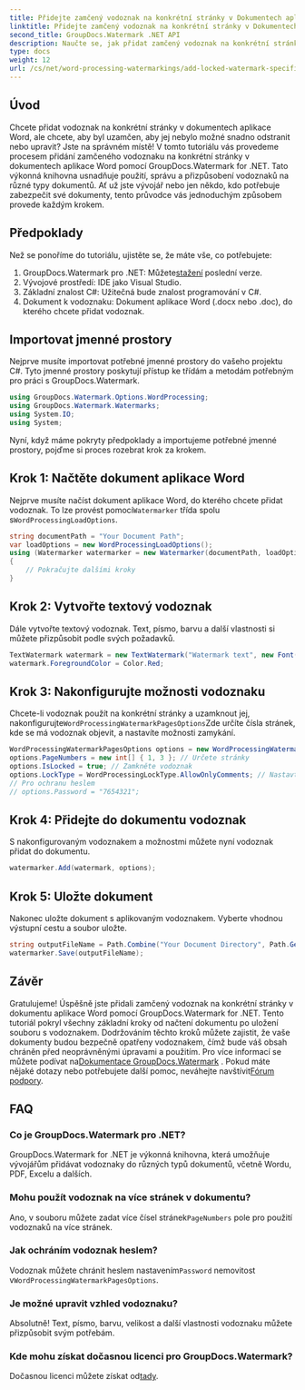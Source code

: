 ```yaml
---
title: Přidejte zamčený vodoznak na konkrétní stránky v Dokumentech aplikace Word
linktitle: Přidejte zamčený vodoznak na konkrétní stránky v Dokumentech aplikace Word
second_title: GroupDocs.Watermark .NET API
description: Naučte se, jak přidat zamčený vodoznak na konkrétní stránky v dokumentech Word pomocí GroupDocs.Watermark for .NET s naším jednoduchým průvodcem krok za krokem.
type: docs
weight: 12
url: /cs/net/word-processing-watermarkings/add-locked-watermark-specific-pages-word-docs/
---
```

## Úvod
Chcete přidat vodoznak na konkrétní stránky v dokumentech aplikace Word, ale chcete, aby byl uzamčen, aby jej nebylo možné snadno odstranit nebo upravit? Jste na správném místě! V tomto tutoriálu vás provedeme procesem přidání zamčeného vodoznaku na konkrétní stránky v dokumentech aplikace Word pomocí GroupDocs.Watermark for .NET. Tato výkonná knihovna usnadňuje použití, správu a přizpůsobení vodoznaků na různé typy dokumentů. Ať už jste vývojář nebo jen někdo, kdo potřebuje zabezpečit své dokumenty, tento průvodce vás jednoduchým způsobem provede každým krokem.
## Předpoklady
Než se ponoříme do tutoriálu, ujistěte se, že máte vše, co potřebujete:
1.  GroupDocs.Watermark pro .NET: Můžete[stažení](https://releases.groupdocs.com/Watermark/net/) poslední verze.
2. Vývojové prostředí: IDE jako Visual Studio.
3. Základní znalost C#: Užitečná bude znalost programování v C#.
4. Dokument k vodoznaku: Dokument aplikace Word (.docx nebo .doc), do kterého chcete přidat vodoznak.
## Importovat jmenné prostory
Nejprve musíte importovat potřebné jmenné prostory do vašeho projektu C#. Tyto jmenné prostory poskytují přístup ke třídám a metodám potřebným pro práci s GroupDocs.Watermark.
```csharp
using GroupDocs.Watermark.Options.WordProcessing;
using GroupDocs.Watermark.Watermarks;
using System.IO;
using System;
```
Nyní, když máme pokryty předpoklady a importujeme potřebné jmenné prostory, pojďme si proces rozebrat krok za krokem.
## Krok 1: Načtěte dokument aplikace Word
 Nejprve musíte načíst dokument aplikace Word, do kterého chcete přidat vodoznak. To lze provést pomocí`Watermarker` třída spolu s`WordProcessingLoadOptions`.
```csharp
string documentPath = "Your Document Path";
var loadOptions = new WordProcessingLoadOptions();
using (Watermarker watermarker = new Watermarker(documentPath, loadOptions))
{
    // Pokračujte dalšími kroky
}
```
## Krok 2: Vytvořte textový vodoznak
Dále vytvořte textový vodoznak. Text, písmo, barvu a další vlastnosti si můžete přizpůsobit podle svých požadavků.
```csharp
TextWatermark watermark = new TextWatermark("Watermark text", new Font("Arial", 19));
watermark.ForegroundColor = Color.Red;
```
## Krok 3: Nakonfigurujte možnosti vodoznaku
 Chcete-li vodoznak použít na konkrétní stránky a uzamknout jej, nakonfigurujte`WordProcessingWatermarkPagesOptions`Zde určíte čísla stránek, kde se má vodoznak objevit, a nastavíte možnosti zamykání.
```csharp
WordProcessingWatermarkPagesOptions options = new WordProcessingWatermarkPagesOptions();
options.PageNumbers = new int[] { 1, 3 }; // Určete stránky
options.IsLocked = true; // Zamkněte vodoznak
options.LockType = WordProcessingLockType.AllowOnlyComments; // Nastavte typ zámku
// Pro ochranu heslem
// options.Password = "7654321";
```
## Krok 4: Přidejte do dokumentu vodoznak
S nakonfigurovaným vodoznakem a možnostmi můžete nyní vodoznak přidat do dokumentu.
```csharp
watermarker.Add(watermark, options);
```
## Krok 5: Uložte dokument
Nakonec uložte dokument s aplikovaným vodoznakem. Vyberte vhodnou výstupní cestu a soubor uložte.
```csharp
string outputFileName = Path.Combine("Your Document Directory", Path.GetFileName(documentPath));
watermarker.Save(outputFileName);
```
## Závěr
Gratulujeme! Úspěšně jste přidali zamčený vodoznak na konkrétní stránky v dokumentu aplikace Word pomocí GroupDocs.Watermark for .NET. Tento tutoriál pokryl všechny základní kroky od načtení dokumentu po uložení souboru s vodoznakem. Dodržováním těchto kroků můžete zajistit, že vaše dokumenty budou bezpečně opatřeny vodoznakem, čímž bude váš obsah chráněn před neoprávněnými úpravami a použitím.
 Pro více informací se můžete podívat na[Dokumentace GroupDocs.Watermark](https://reference.groupdocs.com/Watermark/net/) . Pokud máte nějaké dotazy nebo potřebujete další pomoc, neváhejte navštívit[Fórum podpory](https://forum.groupdocs.com/c/watermark/19).
## FAQ
### Co je GroupDocs.Watermark pro .NET?
GroupDocs.Watermark for .NET je výkonná knihovna, která umožňuje vývojářům přidávat vodoznaky do různých typů dokumentů, včetně Wordu, PDF, Excelu a dalších.
### Mohu použít vodoznak na více stránek v dokumentu?
 Ano, v souboru můžete zadat více čísel stránek`PageNumbers` pole pro použití vodoznaků na více stránek.
### Jak ochráním vodoznak heslem?
 Vodoznak můžete chránit heslem nastavením`Password` nemovitost v`WordProcessingWatermarkPagesOptions`.
### Je možné upravit vzhled vodoznaku?
Absolutně! Text, písmo, barvu, velikost a další vlastnosti vodoznaku můžete přizpůsobit svým potřebám.
### Kde mohu získat dočasnou licenci pro GroupDocs.Watermark?
 Dočasnou licenci můžete získat od[tady](https://purchase.groupdocs.com/temporary-license/).